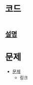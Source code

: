 # 코드
```cpp
```

## [설명](https://justicehui.github.io/medium-algorithm/2019/03/03/SqrtDecomposition/)

# 문제
* [문제](https://boj.kr/)
  * 링크